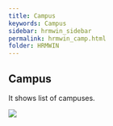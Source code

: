 ```yaml
---
title: Campus
keywords: Campus
sidebar: hrmwin_sidebar
permalink: hrmwin_camp.html
folder: HRMWIN
---
```


## Campus

It shows list of campuses.

![](http://docs.risersoft.com/hrmnirvana/ImagesExt/image8_215.jpg)
